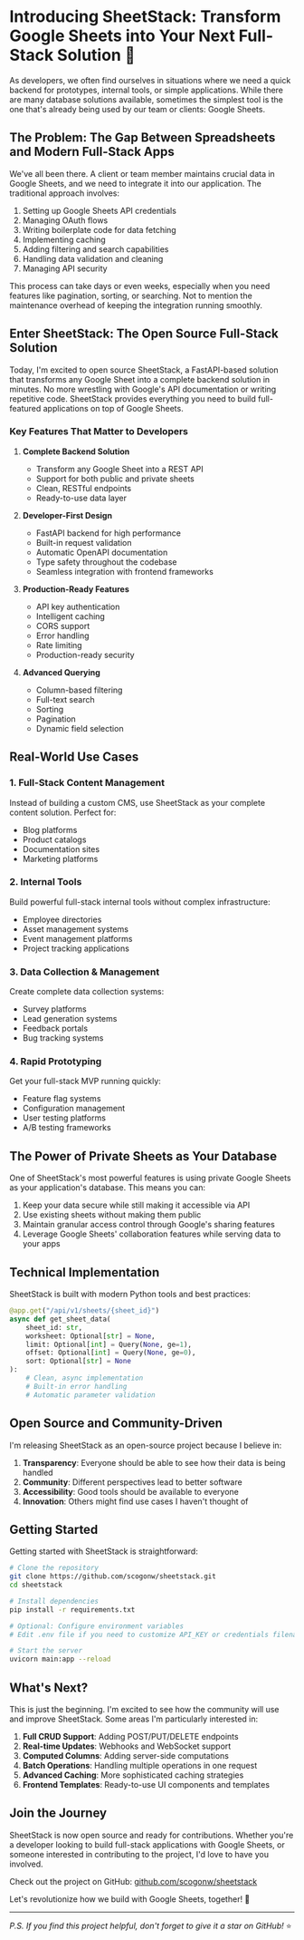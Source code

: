 # Introducing SheetStack: Transform Google Sheets into Your Next Full-Stack Solution 🚀

As developers, we often find ourselves in situations where we need a quick backend for prototypes, internal tools, or simple applications. While there are many database solutions available, sometimes the simplest tool is the one that's already being used by our team or clients: Google Sheets.

## The Problem: The Gap Between Spreadsheets and Modern Full-Stack Apps

We've all been there. A client or team member maintains crucial data in Google Sheets, and we need to integrate it into our application. The traditional approach involves:

1. Setting up Google Sheets API credentials
2. Managing OAuth flows
3. Writing boilerplate code for data fetching
4. Implementing caching
5. Adding filtering and search capabilities
6. Handling data validation and cleaning
7. Managing API security

This process can take days or even weeks, especially when you need features like pagination, sorting, or searching. Not to mention the maintenance overhead of keeping the integration running smoothly.

## Enter SheetStack: The Open Source Full-Stack Solution

Today, I'm excited to open source SheetStack, a FastAPI-based solution that transforms any Google Sheet into a complete backend solution in minutes. No more wrestling with Google's API documentation or writing repetitive code. SheetStack provides everything you need to build full-featured applications on top of Google Sheets.

### Key Features That Matter to Developers

1. **Complete Backend Solution**
   - Transform any Google Sheet into a REST API
   - Support for both public and private sheets
   - Clean, RESTful endpoints
   - Ready-to-use data layer

2. **Developer-First Design**
   - FastAPI backend for high performance
   - Built-in request validation
   - Automatic OpenAPI documentation
   - Type safety throughout the codebase
   - Seamless integration with frontend frameworks

3. **Production-Ready Features**
   - API key authentication
   - Intelligent caching
   - CORS support
   - Error handling
   - Rate limiting
   - Production-ready security

4. **Advanced Querying**
   - Column-based filtering
   - Full-text search
   - Sorting
   - Pagination
   - Dynamic field selection

## Real-World Use Cases

### 1. Full-Stack Content Management
Instead of building a custom CMS, use SheetStack as your complete content solution. Perfect for:
- Blog platforms
- Product catalogs
- Documentation sites
- Marketing platforms

### 2. Internal Tools
Build powerful full-stack internal tools without complex infrastructure:
- Employee directories
- Asset management systems
- Event management platforms
- Project tracking applications

### 3. Data Collection & Management
Create complete data collection systems:
- Survey platforms
- Lead generation systems
- Feedback portals
- Bug tracking systems

### 4. Rapid Prototyping
Get your full-stack MVP running quickly:
- Feature flag systems
- Configuration management
- User testing platforms
- A/B testing frameworks

## The Power of Private Sheets as Your Database

One of SheetStack's most powerful features is using private Google Sheets as your application's database. This means you can:

1. Keep your data secure while still making it accessible via API
2. Use existing sheets without making them public
3. Maintain granular access control through Google's sharing features
4. Leverage Google Sheets' collaboration features while serving data to your apps

## Technical Implementation

SheetStack is built with modern Python tools and best practices:

```python
@app.get("/api/v1/sheets/{sheet_id}")
async def get_sheet_data(
    sheet_id: str,
    worksheet: Optional[str] = None,
    limit: Optional[int] = Query(None, ge=1),
    offset: Optional[int] = Query(None, ge=0),
    sort: Optional[str] = None
):
    # Clean, async implementation
    # Built-in error handling
    # Automatic parameter validation
```

## Open Source and Community-Driven

I'm releasing SheetStack as an open-source project because I believe in:

1. **Transparency**: Everyone should be able to see how their data is being handled
2. **Community**: Different perspectives lead to better software
3. **Accessibility**: Good tools should be available to everyone
4. **Innovation**: Others might find use cases I haven't thought of

## Getting Started

Getting started with SheetStack is straightforward:

```bash
# Clone the repository
git clone https://github.com/scogonw/sheetstack.git
cd sheetstack

# Install dependencies
pip install -r requirements.txt

# Optional: Configure environment variables
# Edit .env file if you need to customize API_KEY or credentials filename

# Start the server
uvicorn main:app --reload
```

## What's Next?

This is just the beginning. I'm excited to see how the community will use and improve SheetStack. Some areas I'm particularly interested in:

1. **Full CRUD Support**: Adding POST/PUT/DELETE endpoints
2. **Real-time Updates**: Webhooks and WebSocket support
3. **Computed Columns**: Adding server-side computations
4. **Batch Operations**: Handling multiple operations in one request
5. **Advanced Caching**: More sophisticated caching strategies
6. **Frontend Templates**: Ready-to-use UI components and templates

## Join the Journey

SheetStack is now open source and ready for contributions. Whether you're a developer looking to build full-stack applications with Google Sheets, or someone interested in contributing to the project, I'd love to have you involved.

Check out the project on GitHub: [github.com/scogonw/sheetstack](https://github.com/scogonw/sheetstack)

Let's revolutionize how we build with Google Sheets, together! 🚀

---

*P.S. If you find this project helpful, don't forget to give it a star on GitHub!* ⭐ 